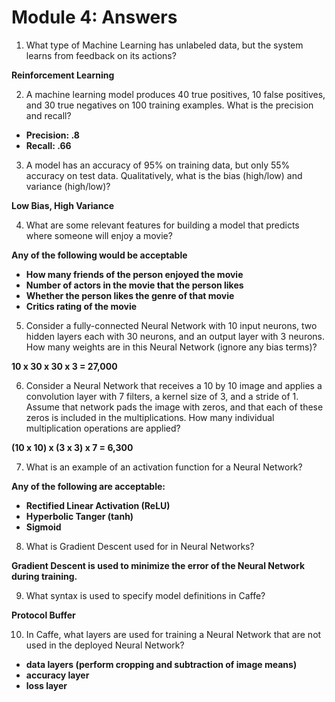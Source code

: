 # Module 4: Answers

1. What type of Machine Learning has unlabeled data, but the system learns from feedback on its actions?

  **Reinforcement Learning**

2. A machine learning model produces 40 true positives, 10 false positives, and 30 true negatives on 100 training examples.  What is the precision and recall?

  - **Precision: .8**
  - **Recall: .66**

3. A model has an accuracy of 95% on training data, but only 55% accuracy on test data.  Qualitatively, what is the bias (high/low) and variance (high/low)?

  **Low Bias, High Variance**

4. What are some relevant features for building a model that predicts where someone will enjoy a movie?

  **Any of the following would be acceptable**

  - **How many friends of the person enjoyed the movie**
  - **Number of actors in the movie that the person likes**
  - **Whether the person likes the genre of that movie**
  - **Critics rating of the movie**

5. Consider a fully-connected Neural Network with 10 input neurons, two hidden layers each with 30 neurons, and an output layer with 3 neurons.  How many weights are in this Neural Network (ignore any bias terms)?

  **10 x 30 x 30 x 3 = 27,000**

6. Consider a Neural Network that receives a 10 by 10 image and applies a convolution layer with 7 filters, a kernel size of 3, and a stride of 1.  Assume that network pads the image with zeros, and that each of these zeros is included in the multiplications.  How many individual multiplication operations are applied?

  **(10 x 10) x (3 x 3) x 7 = 6,300**

7. What is an example of an activation function for a Neural Network?

  **Any of the following are acceptable:**

  - **Rectified Linear Activation (ReLU)**
  - **Hyperbolic Tanger (tanh)**
  - **Sigmoid**

8. What is Gradient Descent used for in Neural Networks?

  **Gradient Descent is used to minimize the error of the Neural Network during training.**

9. What syntax is used to specify model definitions in Caffe?

  **Protocol Buffer**

10. In Caffe, what layers are used for training a Neural Network that are not used in the deployed Neural Network?

  - **data layers (perform cropping and subtraction of image means)**
  - **accuracy layer**
  - **loss layer**
